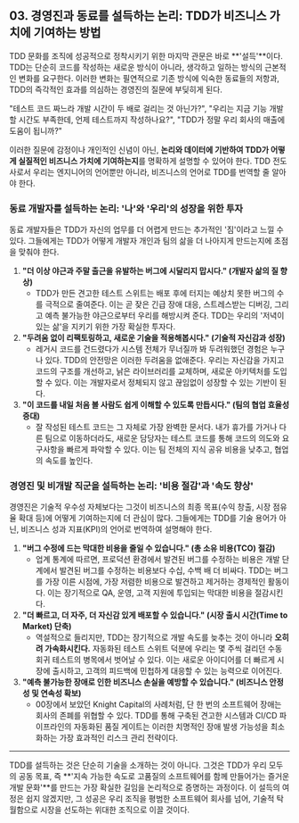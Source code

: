 ## 03. 경영진과 동료를 설득하는 논리: TDD가 비즈니스 가치에 기여하는 방법

TDD 문화를 조직에 성공적으로 정착시키기 위한 마지막 관문은 바로 **'설득'**이다. TDD는 단순히 코드를 작성하는 새로운 방식이 아니라, 생각하고 일하는 방식의 근본적인 변화를 요구한다. 이러한 변화는 필연적으로 기존 방식에 익숙한 동료들의 저항과, TDD의 즉각적인 효과를 의심하는 경영진의 질문에 부딪히게 된다.

"테스트 코드 짜느라 개발 시간이 두 배로 걸리는 것 아닌가?", "우리는 지금 기능 개발할 시간도 부족한데, 언제 테스트까지 작성하나요?", "TDD가 정말 우리 회사의 매출에 도움이 됩니까?"

이러한 질문에 감정이나 개인적인 신념이 아닌, **논리와 데이터에 기반하여 TDD가 어떻게 실질적인 비즈니스 가치에 기여하는지**를 명확하게 설명할 수 있어야 한다. TDD 전도사로서 우리는 엔지니어의 언어뿐만 아니라, 비즈니스의 언어로 TDD를 번역할 줄 알아야 한다.

### **동료 개발자를 설득하는 논리: '나'와 '우리'의 성장을 위한 투자**

동료 개발자들은 TDD가 자신의 업무를 더 어렵게 만드는 추가적인 '짐'이라고 느낄 수 있다. 그들에게는 TDD가 어떻게 개발자 개인과 팀의 삶을 더 나아지게 만드는지에 초점을 맞춰야 한다.

1.  **"더 이상 야근과 주말 출근을 유발하는 버그에 시달리지 맙시다." (개발자 삶의 질 향상)**
    * TDD가 만든 견고한 테스트 스위트는 배포 후에 터지는 예상치 못한 버그의 수를 극적으로 줄여준다. 이는 곧 잦은 긴급 장애 대응, 스트레스받는 디버깅, 그리고 예측 불가능한 야근으로부터 우리를 해방시켜 준다. TDD는 우리의 '저녁이 있는 삶'을 지키기 위한 가장 확실한 투자다.
2.  **"두려움 없이 리팩토링하고, 새로운 기술을 적용해봅시다." (기술적 자신감과 성장)**
    * 레거시 코드를 건드렸다가 시스템 전체가 무너질까 봐 두려워했던 경험은 누구나 있다. TDD의 안전망은 이러한 두려움을 없애준다. 우리는 자신감을 가지고 코드의 구조를 개선하고, 낡은 라이브러리를 교체하며, 새로운 아키텍처를 도입할 수 있다. 이는 개발자로서 정체되지 않고 끊임없이 성장할 수 있는 기반이 된다.
3.  **"이 코드를 내일 처음 볼 사람도 쉽게 이해할 수 있도록 만듭시다." (팀의 협업 효율성 증대)**
    * 잘 작성된 테스트 코드는 그 자체로 가장 완벽한 문서다. 내가 휴가를 가거나 다른 팀으로 이동하더라도, 새로운 담당자는 테스트 코드를 통해 코드의 의도와 요구사항을 빠르게 파악할 수 있다. 이는 팀 전체의 지식 공유 비용을 낮추고, 협업의 속도를 높인다.

### **경영진 및 비개발 직군을 설득하는 논리: '비용 절감'과 '속도 향상'**

경영진은 기술적 우수성 자체보다는 그것이 비즈니스의 최종 목표(수익 창출, 시장 점유율 확대 등)에 어떻게 기여하는지에 더 관심이 많다. 그들에게는 TDD를 기술 용어가 아닌, 비즈니스 성과 지표(KPI)의 언어로 번역하여 설명해야 한다.

1.  **"버그 수정에 드는 막대한 비용을 줄일 수 있습니다." (총 소유 비용(TCO) 절감)**
    * 업계 통계에 따르면, 프로덕션 환경에서 발견된 버그를 수정하는 비용은 개발 단계에서 발견된 버그를 수정하는 비용보다 수십, 수백 배 더 비싸다. TDD는 버그를 가장 이른 시점에, 가장 저렴한 비용으로 발견하고 제거하는 경제적인 활동이다. 이는 장기적으로 QA, 운영, 고객 지원에 투입되는 막대한 비용을 절감시킨다.
2.  **"더 빠르고, 더 자주, 더 자신감 있게 배포할 수 있습니다." (시장 출시 시간(Time to Market) 단축)**
    * 역설적으로 들리지만, TDD는 장기적으로 개발 속도를 늦추는 것이 아니라 **오히려 가속화시킨다.** 자동화된 테스트 스위트 덕분에 우리는 몇 주씩 걸리던 수동 회귀 테스트의 병목에서 벗어날 수 있다. 이는 새로운 아이디어를 더 빠르게 시장에 출시하고, 고객의 피드백에 민첩하게 대응할 수 있는 능력으로 이어진다.
3.  **"예측 불가능한 장애로 인한 비즈니스 손실을 예방할 수 있습니다." (비즈니스 안정성 및 연속성 확보)**
    * 00장에서 보았던 Knight Capital의 사례처럼, 단 한 번의 소프트웨어 장애는 회사의 존폐를 위협할 수 있다. TDD를 통해 구축된 견고한 시스템과 CI/CD 파이프라인의 자동화된 품질 게이트는 이러한 치명적인 장애 발생 가능성을 최소화하는 가장 효과적인 리스크 관리 전략이다.

---

TDD를 설득하는 것은 단순히 기술을 소개하는 것이 아니다. 그것은 TDD가 우리 모두의 공동 목표, 즉 **'지속 가능한 속도로 고품질의 소프트웨어를 함께 만들어가는 즐거운 개발 문화'**를 만드는 가장 확실한 길임을 논리적으로 증명하는 과정이다. 이 설득의 여정은 쉽지 않겠지만, 그 성공은 우리 조직을 평범한 소프트웨어 회사를 넘어, 기술적 탁월함으로 시장을 선도하는 위대한 조직으로 이끌 것이다.